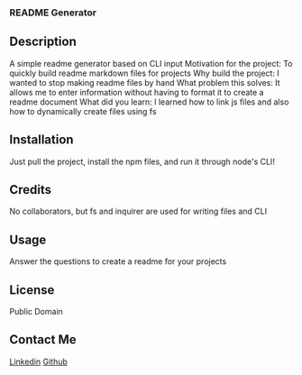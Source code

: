 ### README Generator
## Description
A simple readme generator based on CLI input
Motivation for the project: To quickly build readme markdown files for projects
Why build the project: I wanted to stop making readme files by hand
What problem this solves: It allows me to enter information without having to format it to create a readme document
What did you learn: I learned how to link js files and also how to dynamically create files using fs
## Installation 
Just pull the project, install the npm files, and run it through node's CLI!
## Credits
No collaborators, but fs and inquirer are used for writing files and CLI
## Usage
Answer the questions to create a readme for your projects
## License
Public Domain
## Contact Me
[Linkedin](https://www.linkedin.com/in/cameronclark1110/)
[Github](https://github.com/sankeatan)
